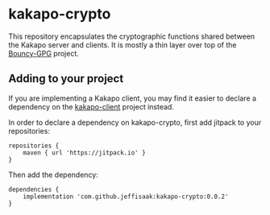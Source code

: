 # kakapo-crypto

This repository encapsulates the cryptographic functions shared between the Kakapo server and clients. It is mostly a thin layer over top of the [Bouncy-GPG](https://github.com/neuhalje/bouncy-gpg) project.

## Adding to your project

If you are implementing a Kakapo client, you may find it easier to declare a dependency on the [kakapo-client](https://github.com/jeffisaak/kakapo-client) project instead.

In order to declare a dependency on kakapo-crypto, first add jitpack to your repositories:

```
repositories {
    maven { url 'https://jitpack.io' }
}
```

Then add the dependency:

```
dependencies {
    implementation 'com.github.jeffisaak:kakapo-crypto:0.0.2'
}
```

